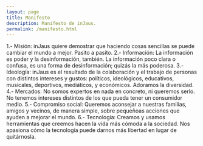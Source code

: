 ```yaml
---
layout: page
title: Manifesto
description: Manifesto de inJaus.
permalink: /manifesto.html
---
```



1.- Misión: inJaus quiere demostrar que haciendo cosas sencillas se puede cambiar el mundo a mejor. Pasito a pasito.
2.- Información: La información es poder y la desinformación, también. La información poco clara o confusa, es una forma de desinformación; quizás la más poderosa.
3.- Ideología: inJaus es el resultado de la colaboración y el trabajo de personas con distintos intereses y gustos: políticos, ideológicos, educativos, musicales, deportivos, mediáticos, y económicos. Adoramos la diversidad.
4.- Mercados: No somos expertos en nada en concreto, ni queremos serlo. No tenemos intereses distintos de los que pueda tener un consumidor medio.
5.- Compromiso social: Queremos aconsejar a nuestras familias, amigos y vecinos, de manera simple, sobre pequeñoas acciones que ayuden a mejorar el mundo.
6.- Tecnología: Creamos y usamos herramientas que creemos hacen la vida más cómoda a la sociedad. Nos apasiona cómo la tecnología puede darnos más libertad en lugar de quitárnosla.


